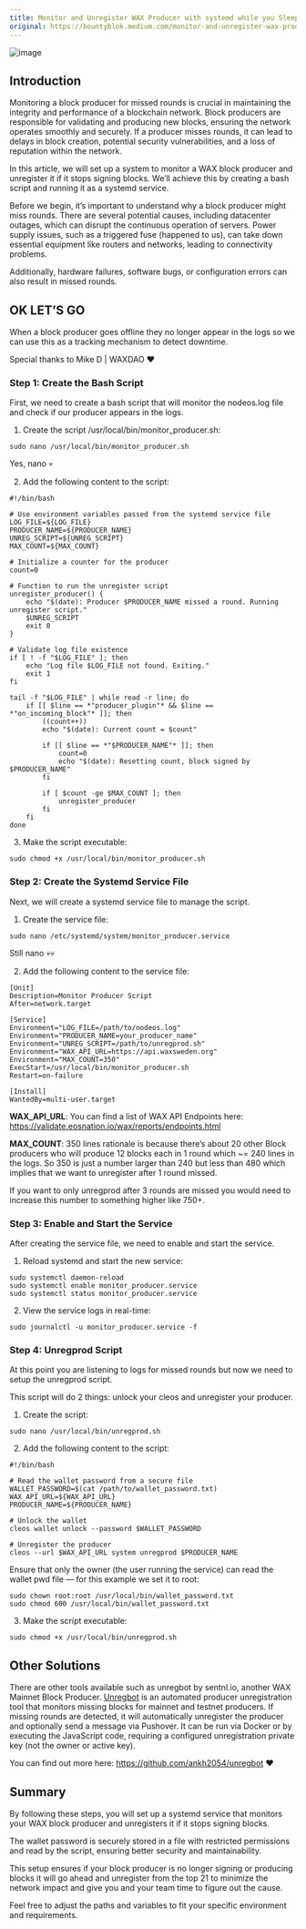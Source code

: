 ```yaml
---
title: Monitor and Unregister WAX Producer with systemd while you Sleep
original: https://bountyblok.medium.com/monitor-and-unregister-wax-producer-with-systemd-while-you-sleep-a97b45a45449
---
```


![image](https://github.com/user-attachments/assets/3270300b-e1ac-4c20-919a-ec1c42fbc5d6)

## Introduction

Monitoring a block producer for missed rounds is crucial in maintaining the integrity and performance of a blockchain network. Block producers are responsible for validating and producing new blocks, ensuring the network operates smoothly and securely. If a producer misses rounds, it can lead to delays in block creation, potential security vulnerabilities, and a loss of reputation within the network.

In this article, we will set up a system to monitor a WAX block producer and unregister it if it stops signing blocks. We’ll achieve this by creating a bash script and running it as a systemd service.

Before we begin, it’s important to understand why a block producer might miss rounds. There are several potential causes, including datacenter outages, which can disrupt the continuous operation of servers. Power supply issues, such as a triggered fuse (happened to us), can take down essential equipment like routers and networks, leading to connectivity problems.

Additionally, hardware failures, software bugs, or configuration errors can also result in missed rounds.

## OK LET’S GO

When a block producer goes offline they no longer appear in the logs so we can use this as a tracking mechanism to detect downtime.

Special thanks to Mike D | WAXDAO ❤

### Step 1: Create the Bash Script

First, we need to create a bash script that will monitor the nodeos.log file and check if our producer appears in the logs.

1. Create the script /usr/local/bin/monitor_producer.sh:

```
sudo nano /usr/local/bin/monitor_producer.sh 
```

Yes, nano 💀

2. Add the following content to the script:

```
#!/bin/bash

# Use environment variables passed from the systemd service file
LOG_FILE=${LOG_FILE}
PRODUCER_NAME=${PRODUCER_NAME}
UNREG_SCRIPT=${UNREG_SCRIPT}
MAX_COUNT=${MAX_COUNT}

# Initialize a counter for the producer
count=0

# Function to run the unregister script
unregister_producer() {
    echo "$(date): Producer $PRODUCER_NAME missed a round. Running unregister script."
    $UNREG_SCRIPT
    exit 0
}

# Validate log file existence
if [ ! -f "$LOG_FILE" ]; then
    echo "Log file $LOG_FILE not found. Exiting."
    exit 1
fi

tail -f "$LOG_FILE" | while read -r line; do
    if [[ $line == *"producer_plugin"* && $line == *"on_incoming_block"* ]]; then
        ((count++))
        echo "$(date): Current count = $count"

        if [[ $line == *"$PRODUCER_NAME"* ]]; then
            count=0
            echo "$(date): Resetting count, block signed by $PRODUCER_NAME"
        fi

        if [ $count -ge $MAX_COUNT ]; then
            unregister_producer
        fi
    fi
done
```

3. Make the script executable:

```
sudo chmod +x /usr/local/bin/monitor_producer.sh
```

### Step 2: Create the Systemd Service File

Next, we will create a systemd service file to manage the script.

1. Create the service file:

```
sudo nano /etc/systemd/system/monitor_producer.service
```

Still nano 💀💀 

2. Add the following content to the service file:

```
[Unit]
Description=Monitor Producer Script
After=network.target

[Service]
Environment="LOG_FILE=/path/to/nodeos.log"
Environment="PRODUCER_NAME=your_producer_name"
Environment="UNREG_SCRIPT=/path/to/unregprod.sh"
Environment="WAX_API_URL=https://api.waxsweden.org"
Environment="MAX_COUNT=350"
ExecStart=/usr/local/bin/monitor_producer.sh
Restart=on-failure

[Install]
WantedBy=multi-user.target
```

**WAX_API_URL**: You can find a list of WAX API Endpoints here: https://validate.eosnation.io/wax/reports/endpoints.html

**MAX_COUNT**: 350 lines rationale is because there’s about 20 other Block producers who will produce 12 blocks each in 1 round which ~= 240 lines in the logs. So 350 is just a number larger than 240 but less than 480 which implies that we want to unregister after 1 round missed.

If you want to only unregprod after 3 rounds are missed you would need to increase this number to something higher like 750+.

### Step 3: Enable and Start the Service

After creating the service file, we need to enable and start the service.

1. Reload systemd and start the new service:

```
sudo systemctl daemon-reload
sudo systemctl enable monitor_producer.service
sudo systemctl status monitor_producer.service
```

2. View the service logs in real-time:

```
sudo journalctl -u monitor_producer.service -f
```

### Step 4: Unregprod Script

At this point you are listening to logs for missed rounds but now we need to setup the unregprod script.

This script will do 2 things: unlock your cleos and unregister your producer.

1. Create the script:

```
sudo nano /usr/local/bin/unregprod.sh
```

2. Add the following content to the script:

```
#!/bin/bash

# Read the wallet password from a secure file
WALLET_PASSWORD=$(cat /path/to/wallet_password.txt)
WAX_API_URL=${WAX_API_URL}
PRODUCER_NAME=${PRODUCER_NAME}

# Unlock the wallet
cleos wallet unlock --password $WALLET_PASSWORD

# Unregister the producer
cleos --url $WAX_API_URL system unregprod $PRODUCER_NAME
```

Ensure that only the owner (the user running the service) can read the wallet pwd file — for this example we set it to root:

```
sudo chown root:root /usr/local/bin/wallet_password.txt
sudo chmod 600 /usr/local/bin/wallet_password.txt
```

3. Make the script executable:

```
sudo chmod +x /usr/local/bin/unregprod.sh
```

## Other Solutions

There are other tools available such as unregbot by sentnl.io, another WAX Mainnet Block Producer. [Unregbot](https://github.com/ankh2054/unregbot) is an automated producer unregistration tool that monitors missing blocks for mainnet and testnet producers. If missing rounds are detected, it will automatically unregister the producer and optionally send a message via Pushover. It can be run via Docker or by executing the JavaScript code, requiring a configured unregistration private key (not the owner or active key).

You can find out more here: https://github.com/ankh2054/unregbot ❤

## Summary

By following these steps, you will set up a systemd service that monitors your WAX block producer and unregisters it if it stops signing blocks.

The wallet password is securely stored in a file with restricted permissions and read by the script, ensuring better security and maintainability.

This setup ensures if your block producer is no longer signing or producing blocks it will go ahead and unregister from the top 21 to minimize the network impact and give you and your team time to figure out the cause.

Feel free to adjust the paths and variables to fit your specific environment and requirements.

